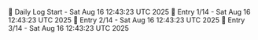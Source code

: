 📅 Daily Log Start - Sat Aug 16 12:43:23 UTC 2025
📌 Entry 1/14 - Sat Aug 16 12:43:23 UTC 2025
📌 Entry 2/14 - Sat Aug 16 12:43:23 UTC 2025
📌 Entry 3/14 - Sat Aug 16 12:43:23 UTC 2025
